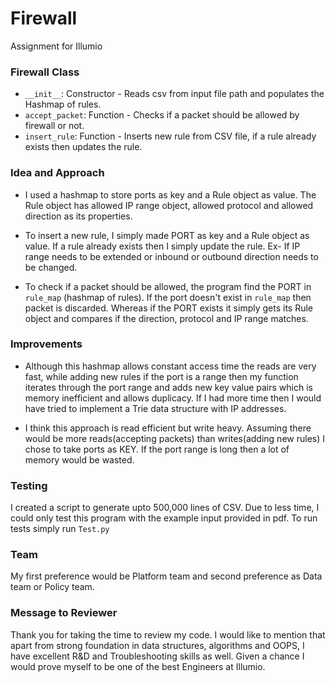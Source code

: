 # Firewall

Assignment for Illumio

### Firewall Class
- ```__init__```: Constructor - Reads csv from input file path and populates the Hashmap
of rules.
- ```accept_packet```: Function - Checks if a packet should be allowed by firewall or not.
- ```insert_rule```: Function - Inserts new rule from CSV file, if a rule already exists then updates the rule.

### Idea and Approach
- I used a hashmap to store ports as key and a Rule object as value. The Rule object has allowed IP range object, allowed protocol and allowed direction as its properties.

- To insert a new rule, I simply made PORT as key and a Rule object as value.
If a rule already exists then I simply update the rule. Ex- If IP range needs to be extended or inbound or outbound direction needs to be changed.

- To check if a packet should be allowed, the program find the PORT in ```rule_map``` (hashmap of rules).
If the port doesn't exist in ```rule_map``` then packet is discarded. Whereas if the PORT exists
it simply gets its Rule object and compares if the direction, protocol and IP range matches.

### Improvements
- Although this hashmap allows constant access time the reads are very fast, while adding new rules if the port is a range then my function iterates through the port range and adds new key value pairs which is memory inefficient and allows duplicacy.
If I had more time then I would have tried to implement a Trie data structure with IP addresses.
 
- I think this approach is read efficient but write heavy.
Assuming there would be more reads(accepting packets) than writes(adding new rules) I chose to take ports as KEY.
If the port range is long then a lot of memory would be wasted.

### Testing
I created a script to generate upto 500,000 lines of CSV.
Due to less time, I could only test this program with the example input provided in pdf.
To run tests simply run ```Test.py```

### Team
My first preference would be Platform team and second preference as Data team or Policy team.

### Message to Reviewer
Thank you for taking the time to review my code.
I would like to mention that apart from strong foundation in data structures, algorithms and OOPS,
I have excellent R&D and Troubleshooting skills as well. Given a chance I would prove myself to be one of the
best Engineers at Illumio.